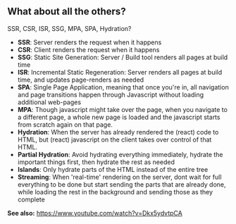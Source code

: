 ## What about all the others?

SSR, CSR, ISR, SSG, MPA, SPA, Hydration?

- **SSR**: Server renders the request when it happens
- **CSR**: Client renders the request when it happens
- **SSG**: Static Site Generation: Server / Build tool renders all pages at build time
- **ISR**: Incremental Static Regeneration: Server renders all pages at build time, and updates page-renders as needed
- **SPA**: Single Page Application, meaning that once you're in, all navigation and page transitions happen through Javascript without loading additional web-pages
- **MPA**: Though javascript might take over the page, when you navigate to a different page, a whole new page is loaded and the javascript starts from scratch again on that page.
- **Hydration**: When the server has already rendered the (react) code to HTML, but (react) javascript on the client takes over control of that HTML.
- **Partial Hydration**: Avoid hydrating everything immediately, hydrate the important things first, then hydrate the rest as needed
- **Islands**: Only hydrate parts of the HTML instead of the entire tree
- **Streaming**: When 'real-time' rendering on the server, dont wait for full everything to be done but start sending the parts that are already done, while loading the rest in the background and sending those as they complete

**See also:** https://www.youtube.com/watch?v=Dkx5ydvtpCA
